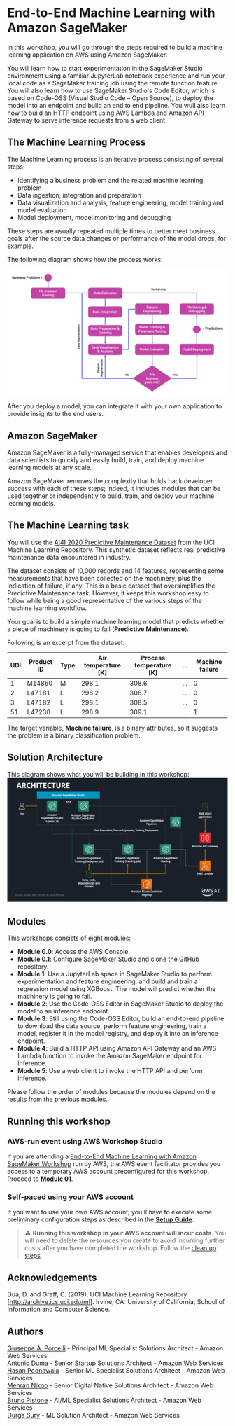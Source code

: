 # End-to-End Machine Learning with Amazon SageMaker

In this workshop, you will go through the steps required to build a machine learning application on AWS using Amazon SageMaker. 

You will learn how to start experimentation in the SageMaker Studio environment using a familiar JupyterLab notebook experience and run your local code as a SageMaker training job using the remote function feature. You will also learn how to use SageMaker Studio's Code Editor, which is based on Code-OSS (Visual Studio Code – Open Source), to deploy the model into an endpoint and build an end to end pipeline. You wull also learn how to build an HTTP endpoint using AWS Lambda and Amazon API Gateway to serve inference requests from a web client.

## The Machine Learning Process

The Machine Learning process is an iterative process consisting of several steps:

- Identifying a business problem and the related machine learning problem
- Data ingestion, integration and preparation
- Data visualization and analysis, feature engineering, model training and model evaluation
- Model deployment, model monitoring and debugging

These steps are usually repeated multiple times to better meet business goals after the source data changes or performance of the model drops, for example.

The following diagram shows how the process works:

<img src="images/ml_process.png" alt="ML Process" />

After you deploy a model, you can integrate it with your own application to provide insights to the end users.

## Amazon SageMaker

Amazon SageMaker is a fully-managed service that enables developers and data scientists to quickly and easily build, train, and deploy machine learning models at any scale.

Amazon SageMaker removes the complexity that holds back developer success with each of these steps; indeed, it includes modules that can be used together or independently to build, train, and deploy your machine learning models.


## The Machine Learning task

You will use the <a href="https://archive.ics.uci.edu/ml/datasets/AI4I+2020+Predictive+Maintenance+Dataset">AI4I 2020 Predictive Maintenance Dataset</a> from the UCI Machine Learning Repository. This synthetic dataset reflects real predictive maintenance data encountered in industry.

The dataset consists of 10,000 records and 14 features, representing some measurements that have been collected on the machinery, plus the indication of failure, if any. This is a basic dataset that oversimplifies the Predictive Maintenance task. However, it keeps this workshop easy to follow while being a good representative of the various steps of the machine learning workflow.

Your goal is to build a simple machine learning model that predicts whether a piece of machinery is going to fail (<b>Predictive Maintenance</b>).

Following is an excerpt from the dataset:

|UDI|Product ID|Type|Air temperature [K]|Process temperature [K]|...|Machine failure|
|-------|-------|-------|-------|-------|-------|-------|
|1|M14860|M|298.1|308.6|...|0|
|2|L47181|L|298.2|308.7|...|0|
|3|L47182|L|298.1|308.5|...|0|
|51|L47230|L|298.9|309.1|...|1|

The target variable, **Machine failure**, is a binary attributes, so it suggests the problem is a binary classification problem.


## Solution Architecture

This diagram shows what you will be building in this workshop:
<img src="images/architecture.png" alt="Architecture" />


## Modules

This workshops consists of eight modules:

- **Module 0.0**: Access the AWS Console.
- **Module 0.1**: Configure SageMaker Studio and clone the GitHub repository.
- **Module 1**: Use a JupyterLab space in SageMaker Studio to perform experimentation and feature engineering, and build and train a regression model using XGBoost. The model will predict whether the machinery is going to fail.
- **Module 2**: Use the Code-OSS Editor in SageMaker Studio to deploy the model to an inference endpoint.
- **Module 3**: Still using the Code-OSS Editor, build an end-to-end pipeline to download the data source, perform feature engineering, train a model, register it in the model registry, and deploy it into an inference endpoint.
- **Module 4**: Build a HTTP API using Amazon API Gateway and an AWS Lambda function to invoke the Amazon SageMaker endpoint for inference.
- **Module 5**: Use a web client to invoke the HTTP API and perform inference.

Please follow the order of modules because the modules depend on the results from the previous modules.

## Running this workshop

### AWS-run event using AWS Workshop Studio
If you are attending a [End-to-End Machine Learning with Amazon SageMaker Workshop](https://catalog.workshops.aws/end-to-end-machine-learning-with-amazon-sagemaker) run by AWS, the AWS event facilitator provides you access to a temporary AWS account preconfigured for this workshop. Proceed to <a href="./01_configure_sagemaker_studio/README.md">**Module 01**</a>.

### Self-paced using your AWS account
If you want to use your own AWS account, you'll have to execute some preliminary configuration steps as described in the **<a href="./setup/README.md">Setup Guide</a>**.

> :warning: **Running this workshop in your AWS account will incur costs**. You will need to delete the resources you create to avoid incurring further costs after you have completed the workshop. Follow the [clean up steps](./cleanup/README.md).

## Acknowledgements

Dua, D. and Graff, C. (2019). UCI Machine Learning Repository [http://archive.ics.uci.edu/ml]. Irvine, CA: University of California, School of Information and Computer Science.

## Authors

[Giuseppe A. Porcelli](https://it.linkedin.com/in/giuporcelli) - Principal ML Specialist Solutions Architect - Amazon Web Services<br />
[Antonio Duma](https://it.linkedin.com/in/antoniod82) - Senior Startup Solutions Architect - Amazon Web Services <br />
[Hasan Poonawala](https://www.linkedin.com/in/hasanp) - Senior ML Specialist Solutions Architect - Amazon Web Services <br />
[Mehran Nikoo](https://www.linkedin.com/in/mnikoo/) - Senior Digital Native Solutions Architect - Amazon Web Services <br />
[Bruno Pistone](https://www.linkedin.com/in/bpistone) - AI/ML Specialist Solutions Architect - Amazon Web Services<br />
[Durga Sury](https://www.linkedin.com/in/durgasury) - ML Solution Architect - Amazon Web Services<br />
